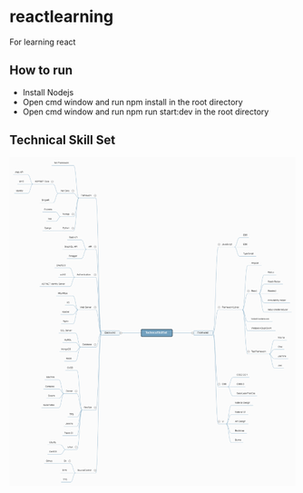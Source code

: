 # reactlearning
For learning react
## How to run
- Install Nodejs
- Open cmd window and run npm install in the root directory
- Open cmd window and run npm run start:dev in the root directory
## Technical Skill Set
![TechnicalSkillSet](/doc/images/TechnicalSkillSet.png)
